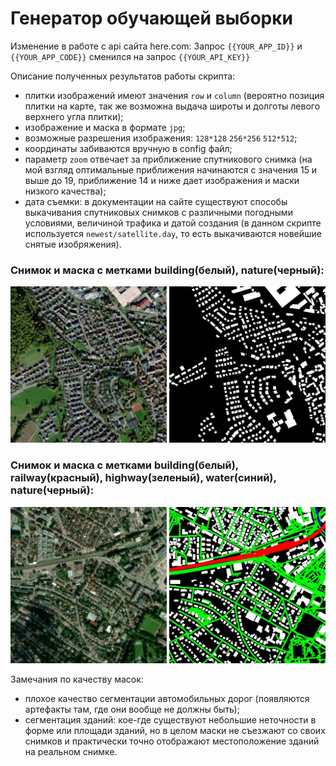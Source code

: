 # Генератор обучающей выборки 
Изменение в работе с api сайта here.com:
Запрос `{{YOUR_APP_ID}}` и `{{YOUR_APP_CODE}}` сменился на запрос `{{YOUR_API_KEY}}`

Описание полученных результатов работы скрипта:

- плитки изображений имеют значения `row` и `column` (вероятно позиция плитки на карте, так же возможна выдача широты и долготы левого верхнего угла плитки);
- изображение и маска в формате `jpg`;
- возможные разрешения изображения: `128*128` `256*256` `512*512`;
- координаты забиваются вручную в config файл;
- параметр `zoom` отвечает за приближение спутникового снимка (на мой взгляд оптимальные приближения начинаются с значения 15 и выше до 19, приближение 14 и ниже дает изображения и маски низкого качества);
- дата съемки: в документации на сайте существуют способы выкачивания спутниковых снимков с различными погодными условиями, величиной трафика и датой создания (в данном скрипте используется `newest/satellite.day`, то есть выкачиваются новейшие снятые изобряжения).

### Снимок и маска с метками building(белый), nature(черный):
<p>
<img src='dataset_building\15_11309_17235.jpg' width='250'>
<img src='dataset_building\15_11309_17235_m.jpg' width='250'>
</p>

### Снимок и маска с метками building(белый), railway(красный), highway(зеленый), water(синий), nature(черный): 
<p>
<img src='dataset\15_11323_17221.jpg' width='250'>
<img src='dataset\15_11323_17221_m.jpg' width='250'>
</p>

Замечания по качеству масок:
- плохое качество сегментации автомобильных дорог (появляются артефакты там, где они вообще не должны быть);
- сегментация зданий: кое-где существуют небольшие неточности в форме или площади зданий, но в целом маски не съезжают со своих снимков и практически точно отображают местоположение зданий на реальном снимке.
